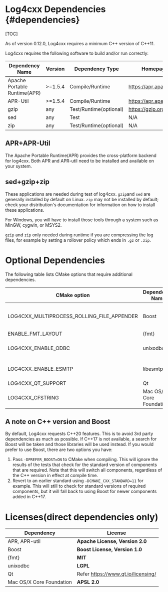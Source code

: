 Log4cxx Dependencies {#dependencies}
===
<!--
 Note: License header cannot be first, as doxygen does not generate
 cleanly if it before the '==='
-->
<!--
 Licensed to the Apache Software Foundation (ASF) under one or more
 contributor license agreements.  See the NOTICE file distributed with
 this work for additional information regarding copyright ownership.
 The ASF licenses this file to You under the Apache License, Version 2.0
 (the "License"); you may not use this file except in compliance with
 the License.  You may obtain a copy of the License at

	http://www.apache.org/licenses/LICENSE-2.0

 Unless required by applicable law or agreed to in writing, software
 distributed under the License is distributed on an "AS IS" BASIS,
 WITHOUT WARRANTIES OR CONDITIONS OF ANY KIND, either express or implied.
 See the License for the specific language governing permissions and
 limitations under the License.
-->
[TOC]

As of version 0.12.0, Log4cxx requires a minimum C++ version of C++11.

Log4cxx requires the following software to build and/or run correctly:

|Dependency Name|Version|Dependency Type|Homepage|
|---------------|-------|---------------|--------|
|Apache Portable Runtime(APR)|>=1.5.4|Compile/Runtime|https://apr.apache.org
|APR-Util       |>=1.5.4|Compile/Runtime|https://apr.apache.org
|gzip           |any    |Test/Runtime(optional)|https://gzip.org
|sed            |any    |Test|N/A
|zip            |any    |Test/Runtime(optional)|N/A

## APR+APR-Util

The Apache Portable Runtime(APR) provides the cross-platform backend for log4cxx.
Both APR and APR-util need to be installed and available on your system.

## sed+gzip+zip

These applications are needed during test of log4cxx.  `gzip`and `sed` are generally installed
by default on Linux.  `zip` may not be installed by default; check your distribution's
documentation for information on how to install these applications.

For Windows, you will have to install those tools through a system such as
MinGW, cygwin, or MSYS2.

`gzip` and `zip` only needed during runtime if you are compressing the log
files, for example by setting a rollover policy which ends in `.gz` or `.zip`.

# Optional Dependencies

The following table lists CMake options that require additional dependencies.

|CMake option   |Dependency Name|Version| Dependency Type | Homepage|
|---------------|---------------| :---: |---------------|--------|
|LOG4CXX_MULTIPROCESS_ROLLING_FILE_APPENDER |Boost | any   | Compile/runtime. Not required if your compiler supports C++17 | https://boost.org
|ENABLE_FMT_LAYOUT | {fmt}    | 9+     | Compile/runtime | https://github.com/fmtlib/fmt
|LOG4CXX_ENABLE_ODBC | unixodbc    | any     | Compile/runtime (not on Windows) | https://www.unixodbc.org/
|LOG4CXX_ENABLE_ESMTP | libesmtp    | any     | Compile/runtime (not on Windows) |
|LOG4CXX_QT_SUPPORT |Qt    | 5     | Compile/runtime | https://www.qt.io/download |
|LOG4CXX_CFSTRING | Mac OS/X Core Foundation | any | Compile/runtime | https://developer.apple.com/documentation/corefoundation

## A note on C++ version and Boost

By default, Log4cxx requests C++20 features.  This is to
avoid 3rd party dependencies as much as possible.  If C++17 is not
available, a search for Boost will be taken and those libraries will be used
instead.  If you would prefer to use Boost, there are two options you have:

1. Pass `-DPREFER_BOOST=ON` to CMake when compiling.  This will ignore the
 results of the tests that check for the standard version of components that
 are required.  Note that this will switch all components, regardless of the
 C++ version in effect at compile time.
2. Revert to an earlier standard using `-DCMAKE_CXX_STANDARD=11` for example.
 This will still to check for standard versions of required components, but
 it will fall back to using Boost for newer components added in C++17.

# Licenses(direct dependencies only)

| Dependency | License |
|------------|---------|
| APR, APR-util | **Apache License, Version 2.0** |
| Boost | **Boost License, Version 1.0** |
| {fmt} | **MIT** |
| unixodbc | **LGPL** |
| Qt | Refer https://www.qt.io/licensing/ |
| Mac OS/X Core Foundation | **APSL 2.0** |